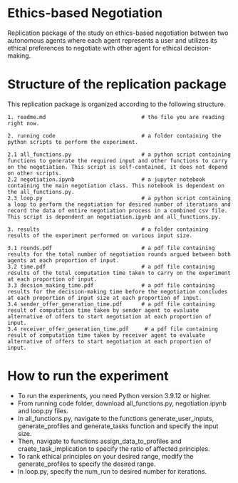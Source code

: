 # Ethics-based Negotiation
Replication package of the study on ethics-based negotiation between two autonomous agents where each agent represents a user and utilizes its ethical preferences to negotiate with other agent for ethical decision-making.

# Structure of the replication package
This replication package is organized according to the following structure.
```
1. readme.md                              # the file you are reading right now.

2. running code                           # a folder containing the python scripts to perform the experiment.

2.1 all_functions.py                      # a python script containing functions to generate the required input and other functions to carry on the negotiation. This script is self-contained, it does not depend on other scripts.
2.2 negotiation.ipynb                     # a jupyter notebook containing the main negotiation class. This notebook is dependent on the all_functions.py.
2.3 loop.py                               # a python script containing a loop to perform the negotiation for desired number of iterations and record the data of entire negotiation process in a combined csv file. This script is dependent on negotiation.ipynb and all_functions.py.

3. results                                # a folder containing results of the experiment performed on various input size.

3.1 rounds.pdf                            # a pdf file containing results for the total number of negotiation rounds argued between both agents at each proportion of input.
3.2 time.pdf                              # a pdf file containing results of the total computation time taken to carry on the experiment at each proportion of input.
3.3 decsion_making_time.pdf               # a pdf file containing results for the decision-making time before the negotiation concludes at each proportion of input size at each proportion of input.
3.4 sender_offer_generation_time.pdf      # a pdf file containing result of computation time taken by sender agent to evaluate alternative of offers to start negotiation at each proportion of input.
3.4 receiver_offer_generation_time.pdf     # a pdf file containing result of computation time taken by receiver agent to evaluate alternative of offers to start negotiation at each proportion of input.

```

# How to run the experiment
* To run the experiments, you need Python version 3.9.12 or higher. 
* From running code folder, download all_functions.py, negotiation.ipynb and loop.py files.
* In all_functions.py, navigate to the functions generate_user_inputs, generate_profiles and generate_tasks function and specify the input size.
* Then, navigate to functions assign_data_to_profiles and craete_task_implication to specify the ratio of affected principles.
* To rank ethical principles on your desired range, modify the generate_profiles to specify the desired range.
* In loop.py, specify the num_run to desired number for iterations.
